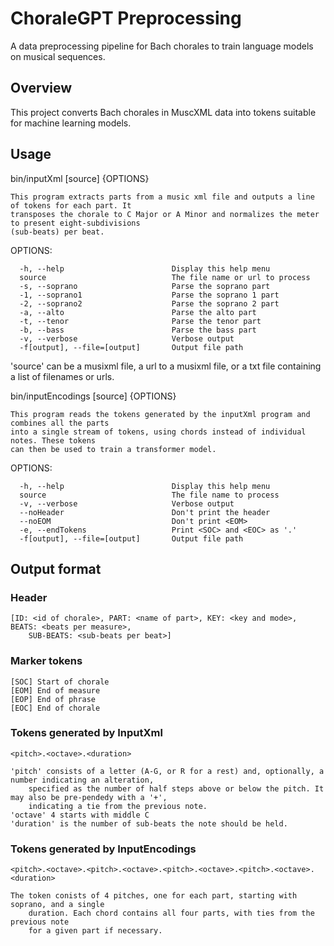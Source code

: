 # ChoraleGPT Preprocessing

A data preprocessing pipeline for Bach chorales to train language models on musical sequences.

## Overview

This project converts Bach chorales in MuscXML data into tokens suitable for machine learning models.


## Usage

  bin/inputXml [source] {OPTIONS}

    This program extracts parts from a music xml file and outputs a line of tokens for each part. It 
    transposes the chorale to C Major or A Minor and normalizes the meter to present eight-subdivisions
    (sub-beats) per beat.

  OPTIONS:

      -h, --help                        Display this help menu
      source                            The file name or url to process
      -s, --soprano                     Parse the soprano part
      -1, --soprano1                    Parse the soprano 1 part
      -2, --soprano2                    Parse the soprano 2 part
      -a, --alto                        Parse the alto part
      -t, --tenor                       Parse the tenor part
      -b, --bass                        Parse the bass part
      -v, --verbose                     Verbose output
      -f[output], --file=[output]       Output file path

'source' can be a musixml file, a url to a musixml file, or a txt file containing a list of filenames
or urls.




  bin/inputEncodings [source] {OPTIONS}

    This program reads the tokens generated by the inputXml program and combines all the parts
    into a single stream of tokens, using chords instead of individual notes. These tokens
    can then be used to train a transformer model.

  OPTIONS:

      -h, --help                        Display this help menu
      source                            The file name to process
      -v, --verbose                     Verbose output
      --noHeader                        Don't print the header
      --noEOM                           Don't print <EOM>
      -e, --endTokens                   Print <SOC> and <EOC> as '.'
      -f[output], --file=[output]       Output file path

## Output format

### Header
    [ID: <id of chorale>, PART: <name of part>, KEY: <key and mode>, BEATS: <beats per measure>, 
        SUB-BEATS: <sub-beats per beat>] 

### Marker tokens   
    [SOC] Start of chorale
    [EOM] End of measure
    [EOP] End of phrase
    [EOC] End of chorale
        
### Tokens generated by InputXml
    <pitch>.<octave>.<duration>   

    'pitch' consists of a letter (A-G, or R for a rest) and, optionally, a number indicating an alteration, 
        specified as the number of half steps above or below the pitch. It may also be pre-pendedy with a '+',
        indicating a tie from the previous note.
    'octave' 4 starts with middle C
    'duration' is the number of sub-beats the note should be held.
    
### Tokens generated by InputEncodings     
    <pitch>.<octave>.<pitch>.<octave>.<pitch>.<octave>.<pitch>.<octave>.<duration> 

    The token conists of 4 pitches, one for each part, starting with soprano, and a single
        duration. Each chord contains all four parts, with ties from the previous note
        for a given part if necessary.